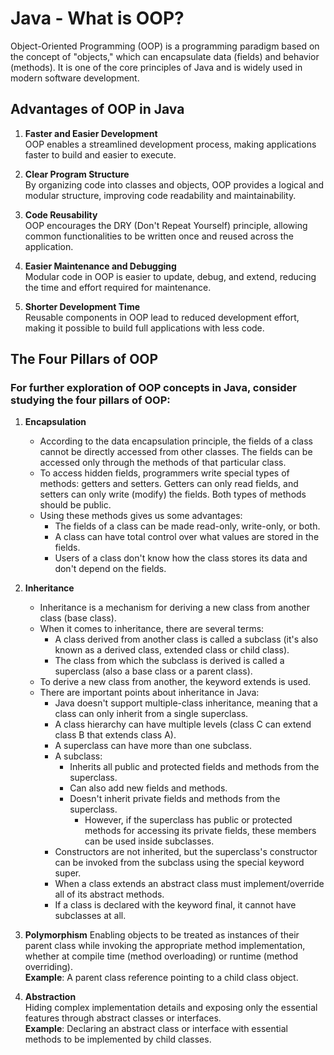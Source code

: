 # Java - What is OOP?
Object-Oriented Programming (OOP) is a programming paradigm based on the concept of "objects," which can encapsulate 
data (fields) and behavior (methods). It is one of the core principles of Java and is widely used in modern software 
development.

## Advantages of OOP in Java

1. **Faster and Easier Development**  
   OOP enables a streamlined development process, making applications faster to build and easier to execute.

2. **Clear Program Structure**  
   By organizing code into classes and objects, OOP provides a logical and modular structure, improving code readability 
   and maintainability.

3. **Code Reusability**  
   OOP encourages the DRY (Don't Repeat Yourself) principle, allowing common functionalities to be written once and 
   reused across the application.

4. **Easier Maintenance and Debugging**  
   Modular code in OOP is easier to update, debug, and extend, reducing the time and effort required for maintenance.

5. **Shorter Development Time**  
   Reusable components in OOP lead to reduced development effort, making it possible to build full applications with 
   less code.

## The Four Pillars of OOP

### For further exploration of OOP concepts in Java, consider studying the four pillars of OOP:

1. **Encapsulation**  
   - According to the data encapsulation principle, the fields of a class cannot be directly accessed from other classes. 
     The fields can be accessed only through the methods of that particular class. 
   - To access hidden fields, programmers write special types of methods: getters and setters. Getters can only read 
     fields, and setters can only write (modify) the fields. Both types of methods should be public.
   - Using these methods gives us some advantages:
     - The fields of a class can be made read-only, write-only, or both.
     - A class can have total control over what values are stored in the fields.
     - Users of a class don't know how the class stores its data and don't depend on the fields.

2. **Inheritance**
   - Inheritance is a mechanism for deriving a new class from another class (base class).
   - When it comes to inheritance, there are several terms:
     - A class derived from another class is called a subclass (it's also known as a derived class, extended class or 
       child class).
     - The class from which the subclass is derived is called a superclass (also a base class or a parent class).
   - To derive a new class from another, the keyword extends is used.
   - There are important points about inheritance in Java:
     - Java doesn't support multiple-class inheritance, meaning that a class can only inherit from a single superclass.
     - A class hierarchy can have multiple levels (class C can extend class B that extends class A).
     - A superclass can have more than one subclass.
     - A subclass:
       - Inherits all public and protected fields and methods from the superclass.
       - Can also add new fields and methods.
       - Doesn't inherit private fields and methods from the superclass. 
         - However, if the superclass has public or protected methods for accessing its private fields, these members 
           can be used inside subclasses.
     - Constructors are not inherited, but the superclass's constructor can be invoked from the subclass using the 
       special keyword super. 
     - When a class extends an abstract class must implement/override all of its abstract methods.
     - If a class is declared with the keyword final, it cannot have subclasses at all.


3. **Polymorphism** 
   Enabling objects to be treated as instances of their parent class while invoking the appropriate method implementation, 
   whether at compile time (method overloading) or runtime (method overriding).  
   **Example**: A parent class reference pointing to a child class object.

4. **Abstraction**  
   Hiding complex implementation details and exposing only the essential features through abstract classes or interfaces.  
   **Example**: Declaring an abstract class or interface with essential methods to be implemented by child classes.
